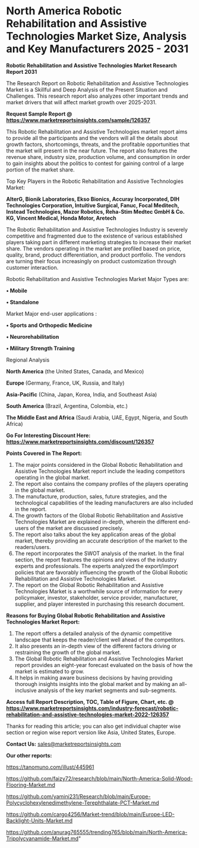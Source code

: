# North America Robotic Rehabilitation and Assistive Technologies Market Size, Analysis and Key Manufacturers 2025 - 2031

<strong>Robotic Rehabilitation and Assistive Technologies Market Research Report 2031</strong>

The Research Report on Robotic Rehabilitation and Assistive Technologies Market is a Skillful and Deep Analysis of the Present Situation and Challenges. This research report also analyzes other important trends and market drivers that will affect market growth over 2025-2031.

<strong>Request Sample Report @ <a href=https://www.marketreportsinsights.com/sample/126357>https://www.marketreportsinsights.com/sample/126357</a></strong>

This Robotic Rehabilitation and Assistive Technologies market report aims to provide all the participants and the vendors will all the details about growth factors, shortcomings, threats, and the profitable opportunities that the market will present in the near future. The report also features the revenue share, industry size, production volume, and consumption in order to gain insights about the politics to contest for gaining control of a large portion of the market share.

Top Key Players in the Robotic Rehabilitation and Assistive Technologies Market:

<strong>AlterG, Bionik Laboratories, Ekso Bionics, Accuray Incorporated, DIH Technologies Corporation, Intuitive Surgical, Fanuc, Focal Meditech, Instead Technologies, Mazor Robotics, Reha-Stim Medtec GmbH & Co. KG, Vincent Medical, Honda Motor, Aretech</strong>

The Robotic Rehabilitation and Assistive Technologies Industry is severely competitive and fragmented due to the existence of various established players taking part in different marketing strategies to increase their market share. The vendors operating in the market are profiled based on price, quality, brand, product differentiation, and product portfolio. The vendors are turning their focus increasingly on product customization through customer interaction.

Robotic Rehabilitation and Assistive Technologies Market Major Types are:

<strong>• Mobile

• Standalone</strong>

Market Major end-user applications :

<strong>• Sports and Orthopedic Medicine

• Neurorehabilitation

• Military Strength Training</strong>

Regional Analysis

</u><strong><b>North America</b></strong> (the United States, Canada, and Mexico)

<strong><b>Europe </b></strong>(Germany, France, UK, Russia, and Italy)

<strong><b>Asia-Pacific</b></strong> (China, Japan, Korea, India, and Southeast Asia)

<strong><b>South America</b></strong> (Brazil, Argentina, Colombia, etc.)

<strong><b>The Middle East and Africa</b></strong> (Saudi Arabia, UAE, Egypt, Nigeria, and South Africa)

<strong>Go For Interesting Discount Here: <a href=https://www.marketreportsinsights.com/discount/126357>https://www.marketreportsinsights.com/discount/126357</a></strong>

<strong>Points Covered in The Report:</strong>
<ol>
  <li>The major points considered in the Global Robotic Rehabilitation and Assistive Technologies Market report include the leading competitors operating in the global market.</li>
  <li>The report also contains the company profiles of the players operating in the global market.</li>
  <li>The manufacture, production, sales, future strategies, and the technological capabilities of the leading manufacturers are also included in the report.</li>
  <li>The growth factors of the Global Robotic Rehabilitation and Assistive Technologies Market are explained in-depth, wherein the different end-users of the market are discussed precisely.</li>
  <li>The report also talks about the key application areas of the global market, thereby providing an accurate description of the market to the readers/users.</li>
  <li>The report incorporates the SWOT analysis of the market. In the final section, the report features the opinions and views of the industry experts and professionals. The experts analyzed the export/import policies that are favorably influencing the growth of the Global Robotic Rehabilitation and Assistive Technologies Market.</li>
  <li>The report on the Global Robotic Rehabilitation and Assistive Technologies Market is a worthwhile source of information for every policymaker, investor, stakeholder, service provider, manufacturer, supplier, and player interested in purchasing this research document.</li>
</ol>
<strong>Reasons for Buying Global Robotic Rehabilitation and Assistive Technologies Market Report:</strong>

<ol>
  <li>The report offers a detailed analysis of the dynamic competitive landscape that keeps the reader/client well ahead of the competitors.</li>
  <li>It also presents an in-depth view of the different factors driving or restraining the growth of the global market.</li>
  <li>The Global Robotic Rehabilitation and Assistive Technologies Market report provides an eight-year forecast evaluated on the basis of how the market is estimated to grow.</li>
  <li>It helps in making aware business decisions by having providing thorough insights insights into the global market and by making an all-inclusive analysis of the key market segments and sub-segments.</li>
</ol>
<strong>Access full Report Description, TOC, Table of Figure, Chart, etc. @ <a href=https://www.marketreportsinsights.com/industry-forecast/robotic-rehabilitation-and-assistive-technologies-market-2022-126357>https://www.marketreportsinsights.com/industry-forecast/robotic-rehabilitation-and-assistive-technologies-market-2022-126357</a></strong>


Thanks for reading this article; you can also get individual chapter wise section or region wise report version like Asia, United States, Europe.

<strong>Contact Us:</strong>
sales@marketreportsinsights.com

<strong>Our other reports:</strong>

<a href=https://tanomuno.com/illust/445961>https://tanomuno.com/illust/445961</a>

<a href=https://github.com/faizy72/research/blob/main/North-America-Solid-Wood-Flooring-Market.md>https://github.com/faizy72/research/blob/main/North-America-Solid-Wood-Flooring-Market.md</a>

<a href=https://github.com/yamini231/Research/blob/main/Europe-Polycyclohexylenedimethylene-Terephthalate-PCT-Market.md>https://github.com/yamini231/Research/blob/main/Europe-Polycyclohexylenedimethylene-Terephthalate-PCT-Market.md</a>

<a href=https://github.com/cargo4256/Market-trend/blob/main/Europe-LED-Backlight-Units-Market.md>https://github.com/cargo4256/Market-trend/blob/main/Europe-LED-Backlight-Units-Market.md</a>

<a href=https://github.com/anurag765555/trending765/blob/main/North-America-Tripolycyanamide-Market.md>https://github.com/anurag765555/trending765/blob/main/North-America-Tripolycyanamide-Market.md</a>"
